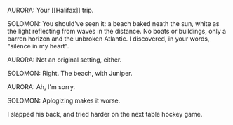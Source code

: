 AURORA: Your [[Halifax]] trip.  
  
SOLOMON: You should've seen it: a beach baked neath the sun, white as the light reflecting from waves in the distance. No boats or buildings, only a barren horizon and the unbroken Atlantic. I discovered, in your words, "silence in my heart".  
  
AURORA: Not an original setting, either.  
  
SOLOMON: Right. The beach, with Juniper.  
  
AURORA: Ah, I'm sorry.  
  
SOLOMON: Aplogizing makes it worse.  
  
I slapped his back, and tried harder on the next table hockey game.